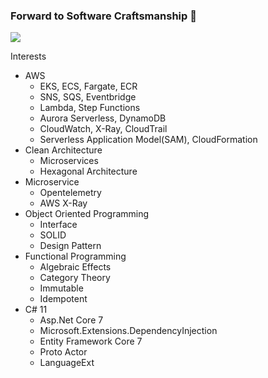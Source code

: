 ### Forward to Software Craftsmanship 👋

![](https://github-readme-stats.vercel.app/api?username=seungyongshim&show_icons=true)

Interests
- AWS
   - EKS, ECS, Fargate, ECR
   - SNS, SQS, Eventbridge
   - Lambda, Step Functions
   - Aurora Serverless, DynamoDB
   - CloudWatch, X-Ray, CloudTrail
   - Serverless Application Model(SAM), CloudFormation
- Clean Architecture
   - Microservices
   - Hexagonal Architecture
- Microservice
   - Opentelemetry
   - AWS X-Ray
- Object Oriented Programming
   - Interface
   - SOLID
   - Design Pattern
- Functional Programming
   - Algebraic Effects
   - Category Theory
   - Immutable
   - Idempotent
- C# 11
   - Asp.Net Core 7
   - Microsoft.Extensions.DependencyInjection
   - Entity Framework Core 7
   - Proto Actor
   - LanguageExt

